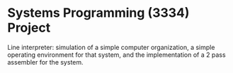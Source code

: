 # Systems Programming (3334) Project

Line interpreter: simulation of a simple computer organization, a simple operating environment for that system, and 
the implementation of a 2 pass assembler for the system.  
